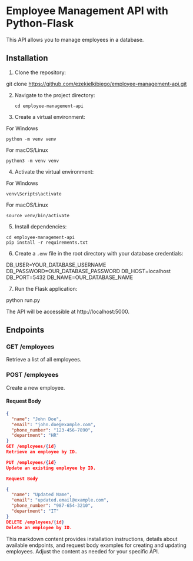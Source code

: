 # Employee Management API with Python-Flask

This API allows you to manage employees in a database.

## Installation

1. Clone the repository:

git clone https://github.com/ezekielkibiego/employee-management-api.git

2. Navigate to the project directory:

    ```
    cd employee-management-api
    ```

3. Create a virtual environment:

For Windows

```
python -m venv venv
```

For macOS/Linux

```
python3 -m venv venv
```


4. Activate the virtual environment:

For Windows

```
venv\Scripts\activate
```

For macOS/Linux

```
source venv/bin/activate
```



5. Install dependencies:

```
cd employee-management-api
pip install -r requirements.txt

```


6. Create a `.env` file in the root directory with your database credentials:

DB_USER=YOUR_DATABASE_USERNAME
DB_PASSWORD=OUR_DATABASE_PASSWORD
DB_HOST=localhost
DB_PORT=5432
DB_NAME=OUR_DATABASE_NAME


7. Run the Flask application:

python run.py


The API will be accessible at http://localhost:5000.

## Endpoints

### GET /employees

Retrieve a list of all employees.

### POST /employees

Create a new employee.

#### Request Body
```json
{
  "name": "John Doe",
  "email": "john.doe@example.com",
  "phone_number": "123-456-7890",
  "department": "HR"
}
GET /employees/{id}
Retrieve an employee by ID.

PUT /employees/{id}
Update an existing employee by ID.

Request Body

{
  "name": "Updated Name",
  "email": "updated.email@example.com",
  "phone_number": "987-654-3210",
  "department": "IT"
}
DELETE /employees/{id}
Delete an employee by ID.
```

This markdown content provides installation instructions, details about available endpoints, and request body examples for creating and updating employees. Adjust the content as needed for your specific API.
